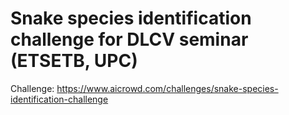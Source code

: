 # Snake species identification challenge for DLCV seminar (ETSETB, UPC)

Challenge:
https://www.aicrowd.com/challenges/snake-species-identification-challenge
